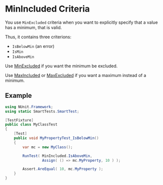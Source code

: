 # MinIncluded Criteria

You use `MinExcluded` criteria when you want to explicitly specify that a value has a minimum, that is valid.

Thus, it contains three criterions:

* `IsBelowMin` (an error)
* `IsMin`
* `IsAboveMin`

Use [MinExcluded](minexluded.md) if you want the minimum be excluded.

Use [MaxIncluded](maxincluded.md) or [MaxExcluded](maxexcluded.md) if you want a maximum instead of a minimum.

## Example

```C#
using NUnit.Framework;
using static SmartTests.SmartTest;

[TestFixture]
public class MyClassTest
{
    [Test]
    public void MyPropertyTest_IsBelowMin()
    {
        var mc = new MyClass();

        RunTest( MinIncluded.IsAboveMin,
                 Assign( () => mc.MyProperty, 10 ) );

        Assert.AreEqual( 10, mc.MyProperty );
    }
}
```

